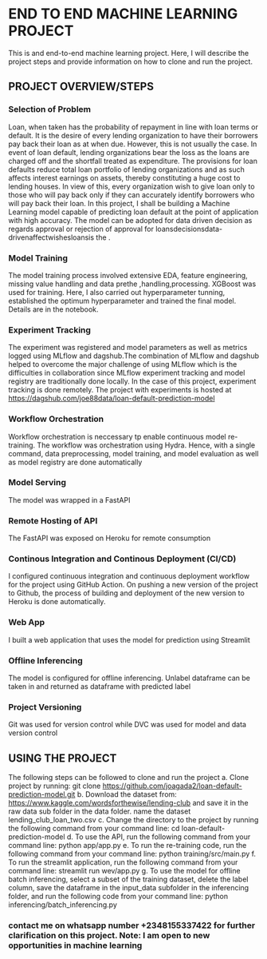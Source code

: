 # END TO END MACHINE LEARNING PROJECT
This is and end-to-end machine learning project. Here, I will describe the project steps and provide information on how to clone and run the project.

## PROJECT OVERVIEW/STEPS
### Selection of Problem
Loan, when taken has the probability of repayment in line with loan terms or default. It is the desire of every lending organization to have their borrowers pay back their loan as at when due. However, this is not usually the case. In event of loan default, lending organizations bear the loss as the loans are charged off and the shortfall treated as expenditure. The provisions for loan defaults reduce total loan portfolio of lending organizations and as such affects interest earnings on assets, thereby constituting a huge cost to lending houses. In view of this, every organization wish to give loan only to those who will pay back only if they can accurately identify borrowers who will pay back their loan. In this project, I shall be building a Machine Learning model capable of predicting loan default at the point of application with high accuracy. The model can be adopted for data driven decision as regards approval or rejection of approval for loansdecisionsdata-drivenaffectwishesloansis the .
### Model Training
The model training process involved extensive EDA, feature engineering, missing value handling and data prethe ,handling,processing. XGBoost was used for training. Here, I also carried out hyperparameter tunning, established the optimum hyperparameter and trained the final model. Details are in the notebook.
### Experiment Tracking
The experiment was registered and model parameters as well as metrics logged using MLflow and dagshub.The combination of MLflow and dagshub helped to overcome the major challenge of using MLflow which is the difficulties in collaboration since MLflow experiment tracking and model registry are traditionally done locally. In the case of this project, experiment tracking is done remotely. The project with experiments is hosted at https://dagshub.com/joe88data/loan-default-prediction-model
### Workflow Orchestration
Workflow orchestration is neccessary tp enable continuous model re-training. The workflow was orchestration using Hydra. Hence, with a single command, data preprocessing, model training, and model evaluation as well as model registry are done automatically
### Model Serving
The model was wrapped in a FastAPI
### Remote Hosting of API
The FastAPI was exposed on Heroku for remote consumption
### Continous Integration and Continous Deployment (CI/CD)
I configured continuous integration and continuous deployment workflow for the project using GitHub Action. On pushing a new version of the project to Github, the process of building and deployment of the new version to Heroku is done automatically.
### Web App
I built a web application that uses the model for prediction using Streamlit
### Offline Inferencing
The model is configured for offline inferencing. Unlabel dataframe can be taken in and returned as dataframe with predicted label
### Project Versioning
Git was used for version control while DVC was used for model and data version control
## USING THE PROJECT
The following steps can be followed to clone and run the project
a.  Clone project by running: git clone https://github.com/joagada2/loan-default-prediction-model.git
b.  Download the dataset from: https://www.kaggle.com/wordsforthewise/lending-club and save it in the raw data sub folder in the data folder. name the dataset lending_club_loan_two.csv
c.  Change the directory to the project by running the following command from your command line: cd loan-default-prediction-model
d. To use the API, run the following command from your command line: python app/app.py
e. To run the re-training code, run the following command from your command line: python training/src/main.py
f.  To run the streamlit application, run the following command from your command line: streamlit run wev/app.py
g. To use the model for offline batch inferencing, select a subset of the training dataset, delete the label column, save the dataframe in the input_data subfolder in the inferencing folder, and run the following code from your command line: python inferencing/batch_inferencing.py
### contact me on whatsapp number +2348155337422 for further clarification on this project. Note: I am open to new opportunities in machine learning




